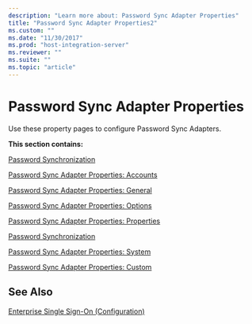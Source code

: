 ```yaml
---
description: "Learn more about: Password Sync Adapter Properties"
title: "Password Sync Adapter Properties2"
ms.custom: ""
ms.date: "11/30/2017"
ms.prod: "host-integration-server"
ms.reviewer: ""
ms.suite: ""
ms.topic: "article"
---
```

# Password Sync Adapter Properties
Use these property pages to configure Password Sync Adapters.  
  
 **This section contains:**  
  
 [Password Synchronization](../core/password-synchronization1.md)  
  
 [Password Sync Adapter Properties: Accounts](../core/password-sync-adapter-properties-accounts1.md)  
  
 [Password Sync Adapter Properties: General](../core/password-sync-adapter-properties-general1.md)  
  
 [Password Sync Adapter Properties: Options](../core/password-sync-adapter-properties-options1.md)  
  
 [Password Sync Adapter Properties: Properties](../core/password-sync-adapter-properties-properties2.md)  
  
 [Password Synchronization](../core/password-synchronization1.md)  
  
 [Password Sync Adapter Properties: System](../core/password-sync-adapter-properties-system1.md)  
  
 [Password Sync Adapter Properties: Custom](../core/password-sync-adapter-properties-custom1.md)  
  
## See Also  
 [Enterprise Single Sign-On (Configuration)](../core/enterprise-single-sign-on-configuration-1.md)
